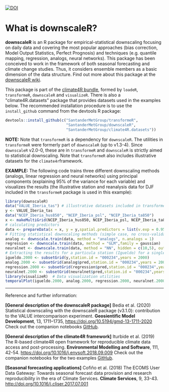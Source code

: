 [![DOI](https://zenodo.org/badge/DOI/10.5281/zenodo.3277316.svg)](https://doi.org/10.5281/zenodo.3277316)

# What is downscaleR?

**downscaleR** is an R package for empirical-statistical downscaling focusing on daily data and covering the most popular approaches (bias correction, Model Output Statistics, Perfect Prognosis) and techniques (e.g. quantile mapping, regression, analogs, neural networks). This package has been conceived to work in the framework of both seasonal forecasting and climate change studies. Thus, it considers ensemble members as a basic dimension of the data structure. Find out more about this package at the [downscaleR wiki](https://github.com/SantanderMetGroup/downscaleR/wiki). 

This package is part of the [climate4R bundle](http://www.meteo.unican.es/climate4r), formed by `loadeR`, `transformeR`, `downscaleR` and `visualizeR`. There is also a "climate4R.datasets" package that provides  datasets used in the examples below.
The recommended installation procedure is to use the `install_github` command from the devtools R package:

```r
devtools::install_github(c("SantanderMetGroup/transformeR", 
                           "SantanderMetGroup/downscaleR", 
                           "SantanderMetGroup/climate4R.datasets"))
```
**NOTE:** Note that `transformeR` is a dependency for `downscaleR`. The utilities in `transformeR` were formerly part of `downscaleR` (up to v1.3-4). Since `downscaleR` v2.0-0, these are in `transformeR` and `downscaleR` is strictly aimed to statistical downscaling. Note that `transformeR` also includes illustrative datasets for the `climate4r`framework.

**EXAMPLE:** The following code trains three different downscaling methods (analogs, linear regression and neural networks) using principal components (explaining 95\% of the variance for each variable) and visualizes the results (the illustrative station and reanalysis data for DJF included in the `transformeR` package is used in this example): 
```r
library(downscaleR)
data("VALUE_Iberia_tas") # illustrative datasets included in transformeR
y <- VALUE_Iberia_tas 
data("NCEP_Iberia_hus850", "NCEP_Iberia_psl", "NCEP_Iberia_ta850")
x <- makeMultiGrid(NCEP_Iberia_hus850, NCEP_Iberia_psl, NCEP_Iberia_ta850)
# calculating predictors
data <- prepareData(x = x, y = y,spatial.predictors = list(v.exp = 0.95)) 
# Fitting statistical downscaling methods (simple case, no cross-validation)
analog <- downscale.train(data, method = "analogs", n.analogs = 1)
regression <- downscale.train(data, method = "GLM",family = gaussian)
neuralnet <- downscale.train(data, method = "NN", hidden = c(10,5), output = "linear")
# Extracting the results for a particula station (Igueldo) for a single year (2000)
igueldo.2000 <- subsetGrid(y,station.id = "000234",years = 2000)
analog.2000 <- subsetGrid(analog$pred,station.id = "000234",years = 2000)
regression.2000 <- subsetGrid(regression$pred,station.id = "000234",years = 2000)
neuralnet.2000 <- subsetGrid(neuralnet$pred,station.id = "000234",years = 2000)
library(visualizeR)  # Data visualization utilities
temporalPlot(igueldo.2000, analog.2000, regression.2000, neuralnet.2000)
```

---
Reference and further information: 

**[General description of the downscaleR package]** Bedia et al. (2020) Statistical downscaling with the downscaleR package (v3.1.0): contribution to the VALUE intercomparison experiment. **Geosientific Model Development**, 13, 1711–1735, 
https://doi.org/10.5194/gmd-13-1711-2020
Check out the companion notebooks [GitHub](https://github.com/SantanderMetGroup/notebooks).

**[General description of the climate4R framework]** Iturbide et al. (2019) The R-based climate4R open framework for reproducible climate data access and post-processing. **Environmental Modelling and Software**, 111, 42-54. https://doi.org/10.1016/j.envsoft.2018.09.009
Check out the companion notebooks for the two examples [GitHub](https://github.com/SantanderMetGroup/notebooks).

**[Seasonal forecasting applications]** Cofiño et al. (2018) The ECOMS User Data Gateway: Towards seasonal forecast data provision and research reproducibility in the era of Climate Services. **Climate Services**, 9, 33-43. http://doi.org/10.1016/j.cliser.2017.07.001


